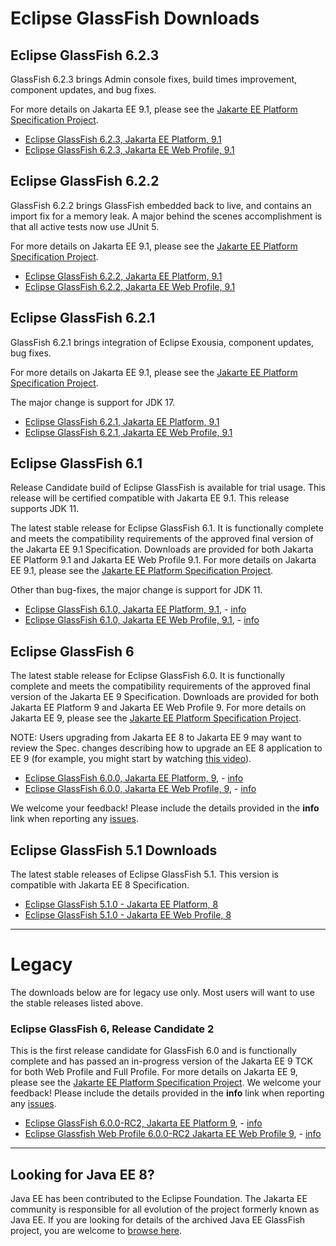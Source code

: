 # Eclipse GlassFish Downloads

## Eclipse GlassFish 6.2.3

GlassFish 6.2.3 brings Admin console fixes, build times improvement, component updates, and bug fixes.

For more details on Jakarta EE 9.1, please see the [Jakarte EE Platform Specification Project](https://eclipse-ee4j.github.io/jakartaee-platform/).

* [Eclipse GlassFish 6.2.3, Jakarta EE Platform, 9.1](https://www.eclipse.org/downloads/download.php?file=/ee4j/glassfish/glassfish-6.2.3.zip)
* [Eclipse GlassFish 6.2.3, Jakarta EE Web Profile, 9.1](https://www.eclipse.org/downloads/download.php?file=/ee4j/glassfish/web-6.2.3.zip)

## Eclipse GlassFish 6.2.2

GlassFish 6.2.2 brings GlassFish embedded back to live, and contains an import fix for a memory leak. A major behind the scenes accomplishment is that all active tests now use JUnit 5.

For more details on Jakarta EE 9.1, please see the [Jakarte EE Platform Specification Project](https://eclipse-ee4j.github.io/jakartaee-platform/).

* [Eclipse GlassFish 6.2.2, Jakarta EE Platform, 9.1](https://www.eclipse.org/downloads/download.php?file=/ee4j/glassfish/glassfish-6.2.2.zip)
* [Eclipse GlassFish 6.2.2, Jakarta EE Web Profile, 9.1](https://www.eclipse.org/downloads/download.php?file=/ee4j/glassfish/web-6.2.2.zip)

## Eclipse GlassFish 6.2.1

GlassFish 6.2.1 brings integration of Eclipse Exousia, component updates, bug fixes.

For more details on Jakarta EE 9.1, please see the [Jakarte EE Platform Specification Project](https://eclipse-ee4j.github.io/jakartaee-platform/).

The major change is support for JDK 17.

* [Eclipse GlassFish 6.2.1, Jakarta EE Platform, 9.1](https://www.eclipse.org/downloads/download.php?file=/ee4j/glassfish/glassfish-6.2.1.zip)
* [Eclipse GlassFish 6.2.1, Jakarta EE Web Profile, 9.1](https://www.eclipse.org/downloads/download.php?file=/ee4j/glassfish/web-6.2.1.zip)

## Eclipse GlassFish 6.1

Release Candidate build of Eclipse GlassFish is available for trial usage. This release will be certified compatible with
Jakarta EE 9.1. This release supports JDK 11.

The latest stable release for Eclipse GlassFish 6.1. It is functionally complete and meets the compatibility requirements of the approved final version of the Jakarta EE 9.1 Specification. Downloads are provided for both Jakarta EE Platform 9.1 and Jakarta EE Web Profile 9.1.
For more details on Jakarta EE 9.1, please see the [Jakarte EE Platform Specification Project](https://eclipse-ee4j.github.io/jakartaee-platform/). 

Other than bug-fixes, the major change is support for JDK 11.

* [Eclipse GlassFish 6.1.0, Jakarta EE Platform, 9.1](https://www.eclipse.org/downloads/download.php?file=/ee4j/glassfish/glassfish-6.1.0.zip), - [info](https://download.eclipse.org/ee4j/glassfish/glassfish-6.1.0.info)
* [Eclipse GlassFish 6.1.0, Jakarta EE Web Profile, 9.1](https://www.eclipse.org/downloads/download.php?file=/ee4j/glassfish/web-6.1.0.zip), - [info](https://download.eclipse.org/ee4j/glassfish/web-6.1.0.info)

## Eclipse GlassFish 6

The latest stable release for Eclipse GlassFish 6.0. It is functionally complete and meets the compatibility requirements of the approved final version of the Jakarta EE 9 Specification. Downloads are provided for both Jakarta EE Platform 9 and Jakarta EE Web Profile 9.
For more details on Jakarta EE 9, please see the [Jakarte EE Platform Specification Project](https://eclipse-ee4j.github.io/jakartaee-platform/). 

NOTE: Users upgrading from Jakarta EE 8 to Jakarta EE 9 may want to review the Spec. changes describing how to upgrade an EE 8 application to EE 9 (for example, you might start by watching [this video](https://youtu.be/3ClvncBrKJw?t=405)).

* [Eclipse GlassFish 6.0.0, Jakarta EE Platform, 9](https://www.eclipse.org/downloads/download.php?file=/ee4j/glassfish/glassfish-6.0.0.zip), - [info](https://download.eclipse.org/ee4j/glassfish/glassfish-6.0.0.info)
* [Eclipse GlassFish 6.0.0, Jakarta EE Web Profile, 9](https://www.eclipse.org/downloads/download.php?file=/ee4j/glassfish/web-6.0.0.zip), - [info](https://download.eclipse.org/ee4j/glassfish/web-6.0.0.info)

We welcome your feedback! Please include the details provided in the **info** link when reporting any [issues](https://github.com/eclipse-ee4j/glassfish/issues).


## Eclipse GlassFish 5.1 Downloads

The latest stable releases of Eclipse GlassFish 5.1. This version is compatible with Jakarta EE 8 Specification.

* [Eclipse GlassFish 5.1.0 - Jakarta EE Platform, 8](https://www.eclipse.org/downloads/download.php?file=/glassfish/glassfish-5.1.0.zip)
* [Eclipse GlassFish 5.1.0 - Jakarta EE Web Profile, 8](https://www.eclipse.org/downloads/download.php?file=/glassfish/web-5.1.0.zip)

----

# Legacy

The downloads below are for legacy use only. Most users will want to use the stable releases listed above.

### Eclipse GlassFish 6, Release Candidate 2

This is the first release candidate for GlassFish 6.0 and is functionally complete and has passed an in-progress version of the Jakarta EE 9 TCK for both Web Profile and Full Profile.
For more details on Jakarta EE 9, please see the [Jakarte EE Platform Specification Project](https://eclipse-ee4j.github.io/jakartaee-platform/). We welcome your feedback! Please include the details provided in the **info** link when reporting any [issues](https://github.com/eclipse-ee4j/glassfish/issues).

* [Eclipse GlassFish 6.0.0-RC2, Jakarta EE Platform 9](https://download.eclipse.org/ee4j/glassfish/glassfish-6.0.0-RC2.zip), - [info](https://download.eclipse.org/ee4j/glassfish/glassfish-6.0.0-RC2.info)
* [Eclipse Glassfish Web Profile 6.0.0-RC2 Jakarta EE Web Profile 9](https://download.eclipse.org/ee4j/glassfish/web-6.0.0-RC2.zip), - [info](https://download.eclipse.org/ee4j/glassfish/web-6.0.0-RC2.info)




----

## Looking for Java EE 8?

Java EE has been contributed to the Eclipse Foundation.
The Jakarta EE community is responsible for all evolution of the
project formerly known as Java EE.
If you are looking for details of the archived Java EE GlassFish project, you are welcome to
[browse here](https://javaee.github.io/glassfish). 
